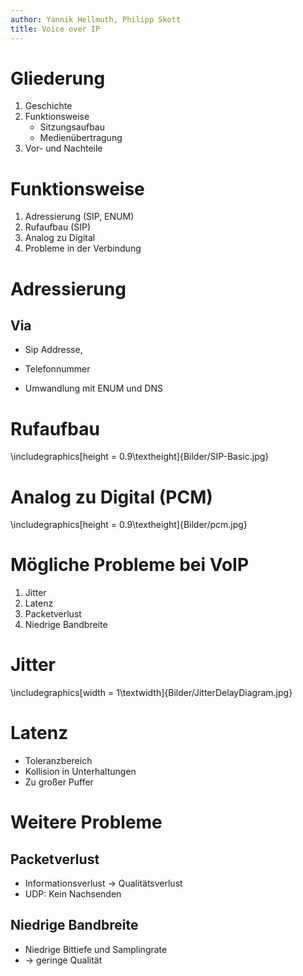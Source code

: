 ```yaml
---
author: Yannik Hellmuth, Philipp Skott
title: Voice over IP
---
```


Gliederung
==========
1. Geschichte
1. Funktionsweise
    - Sitzungsaufbau
    - Medienübertragung
1. Vor- und Nachteile



Funktionsweise
==============
1. Adressierung (SIP, ENUM)
1. Rufaufbau (SIP)
1. Analog zu Digital
1. Probleme in der Verbindung

Adressierung
============
Via
---
- Sip Addresse,
- Telefonnummer

- Umwandlung mit ENUM und DNS

Rufaufbau
=========

\includegraphics[height = 0.9\textheight]{Bilder/SIP-Basic.jpg}

Analog zu Digital (PCM)
=======================
\includegraphics[height = 0.9\textheight]{Bilder/pcm.jpg}

Mögliche Probleme bei VoIP
==========================
1. Jitter
1. Latenz
1. Packetverlust
1. Niedrige Bandbreite

Jitter
======
\includegraphics[width = 1\textwidth]{Bilder/JitterDelayDiagram.jpg}

Latenz
======
- Toleranzbereich 
- Kollision in Unterhaltungen
- Zu großer Puffer

Weitere Probleme
================

Packetverlust
-------------
- Informationsverlust -> Qualitätsverlust
- UDP: Kein Nachsenden

Niedrige Bandbreite
-------------------
- Niedrige Bittiefe und Samplingrate
- -> geringe Qualität
